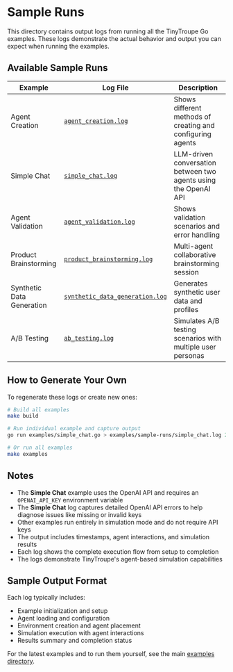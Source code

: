 # Sample Runs

This directory contains output logs from running all the TinyTroupe Go examples. These logs demonstrate the actual behavior and output you can expect when running the examples.

## Available Sample Runs

| Example | Log File | Description |
|---------|----------|-------------|
| Agent Creation | [`agent_creation.log`](agent_creation.log) | Shows different methods of creating and configuring agents |
| Simple Chat | [`simple_chat.log`](simple_chat.log) | LLM-driven conversation between two agents using the OpenAI API |
| Agent Validation | [`agent_validation.log`](agent_validation.log) | Shows validation scenarios and error handling |
| Product Brainstorming | [`product_brainstorming.log`](product_brainstorming.log) | Multi-agent collaborative brainstorming session |
| Synthetic Data Generation | [`synthetic_data_generation.log`](synthetic_data_generation.log) | Generates synthetic user data and profiles |
| A/B Testing | [`ab_testing.log`](ab_testing.log) | Simulates A/B testing scenarios with multiple user personas |

## How to Generate Your Own

To regenerate these logs or create new ones:

```bash
# Build all examples
make build

# Run individual example and capture output
go run examples/simple_chat.go > examples/sample-runs/simple_chat.log 2>&1

# Or run all examples
make examples
```

## Notes

- The **Simple Chat** example uses the OpenAI API and requires an `OPENAI_API_KEY` environment variable
- The **Simple Chat** log captures detailed OpenAI API errors to help diagnose issues like missing or invalid keys
- Other examples run entirely in simulation mode and do not require API keys
- The output includes timestamps, agent interactions, and simulation results
- Each log shows the complete execution flow from setup to completion
- The logs demonstrate TinyTroupe's agent-based simulation capabilities

## Sample Output Format

Each log typically includes:
- Example initialization and setup
- Agent loading and configuration
- Environment creation and agent placement
- Simulation execution with agent interactions
- Results summary and completion status

For the latest examples and to run them yourself, see the main [examples directory](../).
